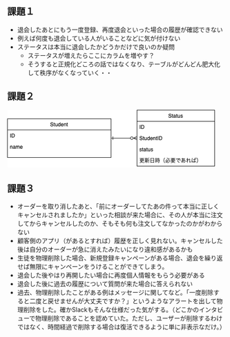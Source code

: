  ## 課題１

- 退会したあとにもう一度登録、再度退会といった場合の履歴が確認できない
- 例えば何度も退会している人がいることなどに気が付けない
- ステータスは本当に退会したかどうかだけで良いのか疑問
  - ステータスが増えたらここにカラムを増やす？
  - そうすると正規化どころの話ではなくなり、テーブルがどんどん肥大化して秩序がなくなっていく・・

## 課題２

![image](https://raw.githubusercontent.com/yuikoito/PrAhaChallenge/master/db/anti-patern-6/Diagram.drawio.png)



## 課題３

- オーダーを取り消したあと、「前にオーダーしてたあの件って本当に正しくキャンセルされましたか」といった相談が来た場合に、その人が本当に注文してからキャンセルしたのか、そもそも何も注文してなかったのかがわからない
- 顧客側のアプリ（があるとすれば）履歴を正しく見れない。キャンセルした後は自分のオーダーが急に消えたみたいになり違和感があるかも
- 生徒を物理削除した場合、新規登録キャンペーンがある場合、退会を繰り返せば無限にキャンペーンをうけることができてしまう。
- 退会した後やはり再開したい場合に再度個人情報をもらう必要がある
- 退会した後に過去の履歴について質問が来た場合に答えられない
- 過去、物理削除したことがある例はメッセージに関してなど。「一度削除すると二度と戻せませんが大丈夫ですか？」というようなアラートを出して物理削除をした。確かSlackもそんな仕様だった気がする。（どこかのインタビューで物理削除であることを認めていた。ただし、ユーザーが削除するわけではなく、時間経過で削除する場合は復活できるように単に非表示なだけ。）